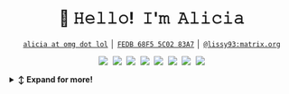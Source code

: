 <!-- Title -->
<h1 align="center" title="...and I'm happy to see you here :)">👋 𝙷𝚎𝚕𝚕𝚘! 𝙸'𝚖 𝙰𝚕𝚒𝚌𝚒𝚊</h1>

<!-- Contact and keys -->
<p align="center">
<a href="mailto:alicia@omg.lol" title="Email Address"><code>alicia at omg dot lol</code></a> │ <a href="https://keybase.io/aliciasykes/pgp_keys.asc?fingerprint=0688f8d34587d954e9e51fb8fedb68f55c0283a7" title="PGP Public Key"><code>FEDB 68F5 5C02 83A7</code></a> │ <a href="https://matrix.to/#/@lissy93:matrix.org" title="Matrix User ID"><code>@lissy93:matrix.org</code></a>
</p>

<!-- Socials -->
<p align="center">
   <kbd>
  <a href="https://twitter.com/Lissy_Sykes" title="Twitter - @Lissy_Sykes"><img src="https://img.shields.io/badge/-@Lissy_Sykes-00acee?style=flat&logo=Twitter&logoColor=white" /></a>
  <a href="https://dev.to/lissy93" title="Dev.to - @Lissy93"><img src="https://img.shields.io/badge/-Lissy93-a75fff?style=flat&logo=Dev.to&logoColor=white" /></a>
  <a href="https://stackoverflow.com/users/979052/alicia" title="StackOverflow - Alicia Sykes"><img src="https://img.shields.io/badge/-Alicia-f48225?style=flat&logo=Stackoverflow&logoColor=white" /></a>
  <a href="https://www.linkedin.com/in/aliciasykes" title="LinkedIn - Alicia Sykes"><img src="https://img.shields.io/badge/-Alicia_Sykes-0072b1?style=flat&logo=Linkedin&logoColor=white" /></a>
  <a href="https://www.reddit.com/user/lissy93" title="Reddit - u/lissy93"><img src="https://img.shields.io/badge/-Lissy93-ff4500?style=flat&logo=reddit&logoColor=white" /></a>
  <a href="https://aliciasykes.com" title="Personal Website - aliciasykes.com"><img src="https://img.shields.io/badge/-aliciasykes.com-00CCB4?style=flat&logo=ApacheSpark&logoColor=white" /></a>
  <a href="https://notes.aliciasykes.com" title="Personal Blog - notes.aliciasykes.com"><img src="https://img.shields.io/badge/-Notes-262654?style=flat&logo=micro.blog&logoColor=white" /></a>
  <a href="https://github.com/Lissy93" title="GitHub - @Lissy93"><img src="https://img.shields.io/badge/-Lissy93-3a3a3a?style=flat&logo=GitHub&logoColor=white" /></a>

  </kbd>
</p>

   
<!-- Outer collapsible -->  
<details>
   <summary><b>↕️ Expand for more!</b></summary>
  
   <br>
   
<!-- About Section -->
<details>
  <summary><b>👤 About</b></summary>
    <p>
      <img align="right" width="250" src="https://github.com/Lissy93/Lissy93/raw/master/assets/alicia-sykes_profile-pic.png" alt="Alicia Sykes" />
      
<blockquote>

I software engineer based in London UK. And I love writing code!
  
I care a lot about privacy and security, and have carried out several audits and have made numerous submissions to various bug bounty programs.

I also enjoy attending ([and sometimes winning](https://notes.aliciasykes.com/p/0s5s3uOtKj)) hackathons and coding competitions, as it's a great opportunity to try out new technologies, meet new people and consume a lot of free caffeine.

I have a small homelab, which I'm using to learn more about system administration, and host my own services. 

When I'm not at the keyboard, I like sports, astronomy and hanging out with friends.

</blockquote>
    
----
  
  </p>
</details>
  
  
<!-- Blog Posts -->
<details>
  <summary><b>📰 Latest Blog Posts</b></summary>
    <p>
       
<a href="https://notes.aliciasykes.com"><img align="right" width="120" src="https://i.ibb.co/fkpSwVg/liss-bot-round.png" alt="Alicia Sykes Blog" /></a>
      
      
<!-- BLOG-POST-LIST:START -->
- [SvelteKit 1.0 - Building a Blog that fetches from RSS 🦄](https://notes.aliciasykes.com/42764/sveltekit-1-0-building-a-blog-that-fetches-from-rss)
- [20 Amazing Collections for Self-Taught Developers 🎓](https://notes.aliciasykes.com/42310/20-amazing-collections-for-self-taught-developers)
- [CLI tools you can&#39;t live without 🔧](https://notes.aliciasykes.com/41983/cli-tools-you-can-t-live-without)
- [20 Git Commands you &lpar;probably&rpar; didn&#39;t know 🧙‍♂️](https://notes.aliciasykes.com/41171/20-git-commands-you-probably-didn-t-know)
- [Super Useful CSS Resources 🌈](https://notes.aliciasykes.com/40638/super-useful-css-resources)
- [Generate Pretty Code / App Screenshots 📸](https://notes.aliciasykes.com/40473/generate-pretty-code-app-screenshots)
- [50+ Awesome Dev Tool Tips 🔥](https://notes.aliciasykes.com/40065/50-awesome-dev-tool-tips)
- [Fun with console.log&lpar;&rpar;  💿](https://notes.aliciasykes.com/38041/fun-with-console-log)
<!-- BLOG-POST-LIST:END -->

➡️  **[More Posts](/BLOG-POSTS.md)**

----

</p>
</details>


<!-- Tech Stack -->  
<details>
  <summary><b>🛠️ Tech Stack</b></summary>
    <p>

| **Category** | **Technologies** |
| - | - |
**Frontend** | [![Vue.js](https://img.shields.io/static/v1?label=&message=Vue.js&color=4FC08D&logo=vuedotjs&logoColor=FFFFFF)](https://vuejs.org/) [![Svelte](https://img.shields.io/static/v1?label=&message=Svelte&color=FF3E00&logo=svelte&logoColor=FFFFFF)](https://svelte.dev/) [![React](https://img.shields.io/static/v1?label=&message=React&color=61DAFB&logo=react&logoColor=FFFFFF)](https://reactjs.org/) [![Angular](https://img.shields.io/static/v1?label=&message=Angular&color=DD0031&logo=angular&logoColor=FFFFFF)](https://angularjs.org/) [![D3.js](https://img.shields.io/static/v1?label=&message=D3.js&color=F9A03C&logo=d3dotjs&logoColor=FFFFFF)](https://d3js.org/)
**Core** | [![TypeScript](https://img.shields.io/static/v1?label=&message=TypeScript&color=3178C6&logo=typescript&logoColor=FFFFFF)](https://www.typescriptlang.org/) [![JavaScript](https://img.shields.io/static/v1?label=&message=JavaScript&color=F7DF1E&logo=javascript&logoColor=FFFFFF)](https://www.javascript.com/) [![Dart](https://img.shields.io/static/v1?label=&message=Dart&color=0175C2&logo=dart&logoColor=FFFFFF)](https://dart.dev/) [![Python](https://img.shields.io/static/v1?label=&message=Python&color=3C78A9&logo=python&logoColor=FFFFFF)](https://www.python.org/)<br>[![Java](https://img.shields.io/static/v1?label=&message=Java&color=007396&logo=java&logoColor=FFFFFF)](https://www.java.com/) [![PHP](https://img.shields.io/static/v1?label=&message=PHP&color=777BB4&logo=php&logoColor=FFFFFF)](https://www.php.net/) [![Rust](https://img.shields.io/static/v1?label=&message=Rust&color=000000&logo=rust&logoColor=FFFFFF)](https://www.rust-lang.org/) [![Go](https://img.shields.io/static/v1?label=&message=Go&color=00ADD8&logo=go&logoColor=FFFFFF)](https://go.dev/) [![Node.js](https://img.shields.io/static/v1?label=&message=Node.js&color=339933&logo=nodedotjs&logoColor=FFFFFF)](https://nodejs.org/)
**Mobile** | [![Flutter](https://img.shields.io/static/v1?label=&message=Flutter&color=02569B&logo=flutter&logoColor=FFFFFF)](https://flutter.dev/) [![Android](https://img.shields.io/static/v1?label=&message=Android&color=3DDC84&logo=android&logoColor=FFFFFF)](https://developer.android.com/) [![Kotlin](https://img.shields.io/static/v1?label=&message=Kotlin&color=7F52FF&logo=kotlin&logoColor=FFFFFF)](https://kotlinlang.org/) [![Swift](https://img.shields.io/static/v1?label=&message=Swift&color=F05138&logo=swift&logoColor=FFFFFF)](https://www.swift.org/)
**Cloud** | [![Azure](https://img.shields.io/static/v1?label=&message=Azure&color=0078D4&logo=microsoftazure&logoColor=FFFFFF)](https://azure.microsoft.com/) [![Heroku](https://img.shields.io/static/v1?label=&message=Heroku&color=430098&logo=heroku&logoColor=FFFFFF)](https://heroku.com/) [![Netlify](https://img.shields.io/static/v1?label=&message=Netlify&color=00C7B7&logo=netlify&logoColor=FFFFFF)](https://netlify.com/) [![Google Cloud](https://img.shields.io/static/v1?label=&message=GCP&color=4285F4&logo=googlecloud&logoColor=FFFFFF)](https://cloud.google.com/)
**DevOps** | [![Docker](https://img.shields.io/static/v1?label=&message=Docker&color=2496ED&logo=docker&logoColor=FFFFFF)](https://docker.com/) [![Ansible](https://img.shields.io/static/v1?label=&message=Ansible&color=EE0000&logo=ansible&logoColor=FFFFFF)](https://www.ansible.com/) [![CircleCI](https://img.shields.io/static/v1?label=&message=CircleCI&color=343434&logo=circleci&logoColor=FFFFFF)](https://circleci.com/)
**Testing** | [![Selenium](https://img.shields.io/static/v1?label=&message=Selenium&color=43B02A&logo=selenium&logoColor=FFFFFF)](https://www.selenium.dev/) [![Cypress](https://img.shields.io/static/v1?label=&message=Cypress&color=17202C&logo=cypress&logoColor=FFFFFF)](https://www.cypress.io/) [![Jest](https://img.shields.io/static/v1?label=&message=Jest&color=C21325&logo=jest&logoColor=FFFFFF)](https://jestjs.io/)
**Misc** | [![Linux](https://img.shields.io/static/v1?label=&message=Linux&color=FCC624&logo=linux&logoColor=FFFFFF)](https://www.linux.org/) [![Bash](https://img.shields.io/static/v1?label=&message=Bash&color=4EAA25&logo=gnubash&logoColor=FFFFFF)](https://www.gnu.org/software/bash/) [![Markdown](https://img.shields.io/static/v1?label=&message=Markdown&color=000000&logo=markdown&logoColor=FFFFFF)](https://en.wikipedia.org/wiki/Markdown)
**Editors** | [![Vim](https://img.shields.io/static/v1?label=&message=Vim&color=019733&logo=vim&logoColor=FFFFFF)](https://www.vim.org/) [![VS Code](https://img.shields.io/static/v1?label=&message=VS%20Code&color=9013FE&logo=visualstudiocode&logoColor=FFFFFF)](https://code.visualstudio.com/)
      
 See **[➡️ Full Tech Stack](https://github.com/Lissy93/Lissy93/blob/master/TECH-STACK.md)**, for a list of projects using each of the above technologies

----      

  </p>
</details>
  


<!-- Metrics -->
<details>
  <summary><b>📊 Metrics</b></summary>
    <p>

       
| <a href="https://github.com/Lissy93/Lissy93/blob/master/METRICS.md"><img src="https://raw.githubusercontent.com/Lissy93/Lissy93/master/assets/metrics/summary.svg" alt="General Stats"></a> <img src="https://raw.githubusercontent.com/Lissy93/Lissy93/master/assets/metrics/habits.svg" alt="Coding Habits"> | <a href="https://github.com/Lissy93/Lissy93/blob/master/METRICS.md"><img width="600" src="https://raw.githubusercontent.com/Lissy93/Lissy93/master/assets/metrics/stargazers.svg" alt="Stargazer Stats"></a> |
| - | - |
       


**[➡️ More Metrics](/METRICS.md)**

</p>
</details>


<!-- Recent Activity -->
<details>
  <summary><b>⚡ Recent Activity</b></summary>
    <p>
            
<a href="/METRICS.md"><img align='right' width='300' src='https://github-contribution-stats.vercel.app/api/?username=lissy93' alt='Astro Dab'></a>

<!--START_SECTION:activity-->
1. 🔒 Closed issue [#1207](https://github.com/Lissy93/dashy/issues/1207) in [Lissy93/dashy](https://github.com/Lissy93/dashy)
2. 🎉 Merged PR [#1221](https://github.com/Lissy93/dashy/pull/1221) in [Lissy93/dashy](https://github.com/Lissy93/dashy)
3. 🗣 Commented on [#1207](https://github.com/Lissy93/dashy/issues/1207) in [Lissy93/dashy](https://github.com/Lissy93/dashy)
4. 💪 Opened PR [#1221](https://github.com/Lissy93/dashy/pull/1221) in [Lissy93/dashy](https://github.com/Lissy93/dashy)
5. 🎉 Merged PR [#1219](https://github.com/Lissy93/dashy/pull/1219) in [Lissy93/dashy](https://github.com/Lissy93/dashy)
6. 🗣 Commented on [#1215](https://github.com/Lissy93/dashy/issues/1215) in [Lissy93/dashy](https://github.com/Lissy93/dashy)
7. 💪 Opened PR [#1219](https://github.com/Lissy93/dashy/pull/1219) in [Lissy93/dashy](https://github.com/Lissy93/dashy)
8. 🔒 Closed issue [#1203](https://github.com/Lissy93/dashy/issues/1203) in [Lissy93/dashy](https://github.com/Lissy93/dashy)
9. 🔒 Closed issue [#1213](https://github.com/Lissy93/dashy/issues/1213) in [Lissy93/dashy](https://github.com/Lissy93/dashy)
10. 🗣 Commented on [#1213](https://github.com/Lissy93/dashy/issues/1213) in [Lissy93/dashy](https://github.com/Lissy93/dashy)
<!--END_SECTION:activity-->

➡️  **[More Activity](/RECENT-ACTIVITY.md)**

----

</p>
</details>

<!-- Snek -->   
<p align="center">
<a href="https://gitstar-ranking.com/Lissy93" title="Snek 🐍"><img width="500" src="https://raw.githubusercontent.com/Lissy93/Lissy93/master/assets/github-snake.svg" /></a>
</p>

</details>

<!--

<details>
  <summary><b>PGP</b></summary>
    <p align="center">

 ```     
  -----BEGIN PGP PUBLIC KEY BLOCK-----

mQENBFqbwpsBCACxoSZKSkr6zPUSVijbeFV9c7KphqXJxzJqKlWQbMOFL+rj52+Q
F/wy16+Jze4seOGUNA9OiOcpM/YhSQoeFOBPdj5hOc9IXOTx86bhYi3+84D9o1cW
Qq80sOeRNwOzjH7539tttQmBPpFTBAIJYa1l/UP2CWBm2cUk7/f/g/pEaCvdqayp
0uAl3EfNbYkjqw+0GawIjY34Xqza+MONooqDXDJC//xnWDb6UTzTPy3LVX8PMmiw
Gkt6+3Xlfro+h2Y4AlzvVMjvkBWqJwHa6K4YOUsw6gtxZ/W3UIx6ECM5COa/apX/
o3F47k+SVduHb0vfNuHQva+k3Rk7WQlSCCGZABEBAAG0OWFsaWNpYS5zeWtlc0Bw
cm90b25tYWlsLmNvbSA8YWxpY2lhLnN5a2VzQHByb3Rvbm1haWwuY29tPokBPwQQ
AQgAKQUCWpvCnAYLCQcIAwIJEP7baPVcAoOnBBUICgIDFgIBAhkBAhsDAh4BAAoJ
EP7baPVcAoOnRbIH/jMstIMLFSwWhTclFr8idbjMMmmcxOoZ7UtwNOKf3kAbSsZ8
qpQgBYIuN2im3W+WcgM4uqgu4daAXagl6Z0+MsRyPm0ULKVPAmQZuiaxhoXrDsK8
I/7on5JuU9100pav2GSpDGvWlJj4S91kDYSKA3BqzCwNws5taKYrYfO/2ZgFwx2L
LG0Zf/V5afBc3wAZUKTqy+4elT9O3XutURdYBatJtgrqlx5p4vFv7neIlaTo1i9m
BdlsupJDzqUoog6W/vTbLVbgVIBYgYiI1rV9UOD3Ds2y5RMRvKGUheKpc8dATCxD
W8aHT+I89GhLg9qj6rGDfUYwXmTo/ZD0lo8xH8a0KkFsaWNpYSBTeWtlcyA8YWxp
Y2lhLnN5a2VzQHByb3Rvbm1haWwuY29tPokBTgQTAQgAOBYhBAaI+NNFh9lU6eUf
uP7baPVcAoOnBQJe5omDAhsDBQsJCAcCBhUKCQgLAgQWAgMBAh4BAheAAAoJEP7b
aPVcAoOnI0QIAKmELC7E3d4qvL9pK9mc/GKag9NGZApvQwuTvdoTHq2ggF7YCVZT
atdPlwKbpYbOfyg5XG+Q2L9oZ6cieilxBSzurK35hZG5vj5s02SNnRb4PAZXiZje
Z7B6zxzGmxVelsnRQVVIE+dfGvaX8MbXCNJliL2lvu4oE+W3pBZfiMe1ahL3TLGo
hiCgx1f7Yvrx9NXlouFdZAFnUWrwG9Uk7R6ZYrjvSM+zhNWjZQRroNIem1Fsn5fX
EcStRazzbLvIib4x0+0M+D4yRBEX0MGRF4VMDksW4rV9QiMnRoe5QZbITtTFuT4r
cn1ZH6iQviJuAsfCb/PqKjkUP21b0BJkcZa5AQ0EWpvCmwEIANo4THKI5PMzSzsR
I+uf9Lj2nFj0R/Vw7FtWNVzvQ/G2yH/GRc39n3GUWFkW93N+Sqep70aRWwCod2pN
tQSYG7qBOk1uL3HRbCUIIf4scb+qjuDMdJPxJPxqEGQaDIAYm8dH5uDq9BQm6xqX
0jDgjGWqNprnSYBOU0+29G/jjRmZC3IFmQNByXT4kdkduLOAOws2wMGMAf9XV/eE
ED4ZF4s0Syg1MJgx82OcTEA7dzSImBArXgdlc9/MTEoX7D7JtG30r/Q7vU7oj7pa
pKfjng2BEw98+jc7qARKz2SMORkmLLAS0mxsCe6QH7cx71cd7ptEHV18iFTNBCoq
c1JqTPcAEQEAAYkBKQQYAQgAEwUCWpvCnQkQ/tto9VwCg6cCGwwACgkQ/tto9VwC
g6fLWQf+K2HgzOxsKx5CWICoDjqk2zqOT1I7nf5nD7CqQIwP3tUsl+RZu85EyEHY
XE30sOx0ZdGoU1fCCsA785gSPG2NObIeVQMOLBMftSv/IO2qZJvl3lfEDfurPZ4K
Ywl5lyDR6iF7D96IYrYHInDA53mKDvrSVBF8w1tt2CUS1o2YZUST9061gX7KSEn1
FstAf/0TpFnXDbdM/O0gLAkPPCcynWZzX+Ujwsca0xZF3lcRR5xtjCTTdvhbI3PP
q7lzS3Uq09Iz0Vb+RtP5TzTlllbhWEREorY5nVRu89rt+zv8SbkqyOmKR0/e7UDj
mFFVmpQe2X/qgZBVVYC+LjpxNEMt6w==
=dpLK
-----END PGP PUBLIC KEY BLOCK-----
```
  
  </p>
</details>

-->
